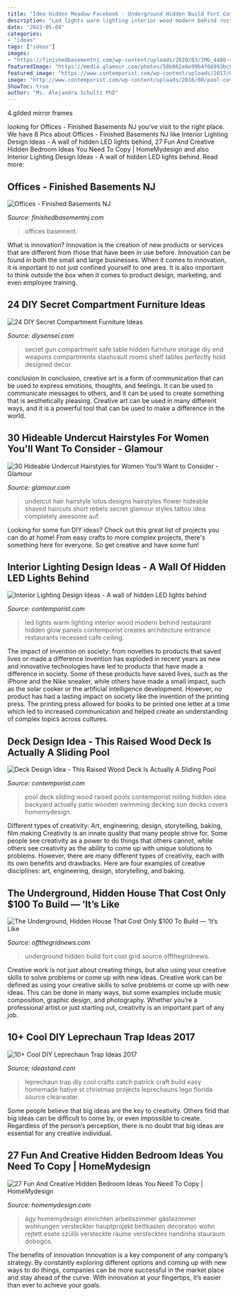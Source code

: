 ```yaml
---
title: "Idea Hidden Meadow Facebook - Underground Hidden Build Fort Cost Grid Source Offthegridnews"
description: "Led lights warm lighting interior wood modern behind restaurant hidden glow panels contemporist creates architecture entrance restaurants recessed cafe ceiling"
date: "2023-05-04"
categories:
- "ideas"
tags: ["ideas"]
images:
- "https://finishedbasementnj.com/wp-content/uploads/2020/03/IMG_4480-scaled.jpg"
featuredImage: "https://media.glamour.com/photos/58b862e6e99b4f66993bc052/master/w_1600/undercut-hairstyle-ideas-thedensalon-lotus.jpg"
featured_image: "https://www.contemporist.com/wp-content/uploads/2017/02/recessed-led-lights-restaurant-140217-1108-04-800x913.jpg"
image: "http://www.contemporist.com/wp-content/uploads/2016/08/pool-cover_010816_04-800x1210.jpg"
ShowToc: true
author: "Ms. Alejandra Schultz PhD"
---
```



4.gilded mirror frames

	

		
looking for Offices - Finished Basements NJ you've visit to the right place. We have 8 Pics about Offices - Finished Basements NJ like Interior Lighting Design Ideas - A wall of hidden LED lights behind, 27 Fun And Creative Hidden Bedroom Ideas You Need To Copy | HomeMydesign and also Interior Lighting Design Ideas - A wall of hidden LED lights behind. Read more:
		
    
## Offices - Finished Basements NJ

<img loading=lazy src="https://finishedbasementnj.com/wp-content/uploads/2020/03/IMG_4480-scaled.jpg" onerror="this.onerror=null;this.src='https://tse1.mm.bing.net/th?id=OIP.nadzQWFm29z82S8YFUzVlwHaJ4&amp;pid=15.1';" alt="Offices - Finished Basements NJ">

_Source: finishedbasementnj.com_

>offices basement. 

	

What is innovation?
Innovation is the creation of new products or services that are different from those that have been in use before. Innovation can be found in both the small and large businesses. When it comes to innovation, it is important to not just confined yourself to one area. It is also important to think outside the box when it comes to product design, marketing, and even employee training.

    
## 24 DIY Secret Compartment Furniture Ideas

<img loading=lazy src="https://diysensei.com/wp-content/uploads/2018/11/6-diy-secret-compartment-furniture.jpeg" onerror="this.onerror=null;this.src='https://tse3.mm.bing.net/th?id=OIP.-eKAT9oRzvBuWBH3xfRQrgHaLH&amp;pid=15.1';" alt="24 DIY Secret Compartment Furniture Ideas">

_Source: diysensei.com_

>secret gun compartment safe table hidden furniture storage diy end weapons compartments stashvault rooms shelf tables perfectly hold designed decor. 

	

conclusion
In conclusion, creative art is a form of communication that can be used to express emotions, thoughts, and feelings. It can be used to communicate messages to others, and it can be used to create something that is aesthetically pleasing. Creative art can be used in many different ways, and it is a powerful tool that can be used to make a difference in the world.

    
## 30 Hideable Undercut Hairstyles For Women You&#039;ll Want To Consider - Glamour

<img loading=lazy src="https://media.glamour.com/photos/58b862e6e99b4f66993bc052/master/w_1600/undercut-hairstyle-ideas-thedensalon-lotus.jpg" onerror="this.onerror=null;this.src='https://tse4.mm.bing.net/th?id=OIP.Rvb2w39EzBF8J1FR9WRMFgHaJQ&amp;pid=15.1';" alt="30 Hideable Undercut Hairstyles for Women You&#039;ll Want to Consider - Glamour">

_Source: glamour.com_

>undercut hair hairstyle lotus designs hairstyles flower hideable shaved haircuts short rebels secret glamour styles tattoo idea completely awesome auf. 

	

Looking for some fun DIY ideas? Check out this great list of projects you can do at home! From easy crafts to more complex projects, there's something here for everyone. So get creative and have some fun!

    
## Interior Lighting Design Ideas - A Wall Of Hidden LED Lights Behind

<img loading=lazy src="https://www.contemporist.com/wp-content/uploads/2017/02/recessed-led-lights-restaurant-140217-1108-04-800x913.jpg" onerror="this.onerror=null;this.src='https://tse1.mm.bing.net/th?id=OIP.qXsXHotD0AFaXwpUFV-fcgHaIc&amp;pid=15.1';" alt="Interior Lighting Design Ideas - A wall of hidden LED lights behind">

_Source: contemporist.com_

>led lights warm lighting interior wood modern behind restaurant hidden glow panels contemporist creates architecture entrance restaurants recessed cafe ceiling. 

	

The impact of invention on society: from novelties to products that saved lives or made a difference
Invention has exploded in recent years as new and innovative technologies have led to products that have made a difference in society. Some of these products have saved lives, such as the iPhone and the Nike sneaker, while others have made a small impact, such as the solar cooker or the artificial intelligence development. However, no product has had a lasting impact on society like the invention of the printing press. The printing press allowed for books to be printed one letter at a time which led to increased communication and helped create an understanding of complex topics across cultures.

    
## Deck Design Idea - This Raised Wood Deck Is Actually A Sliding Pool

<img loading=lazy src="http://www.contemporist.com/wp-content/uploads/2016/08/pool-cover_010816_04-800x1210.jpg" onerror="this.onerror=null;this.src='https://tse3.mm.bing.net/th?id=OIP.4DnYiY0L2eMwyHB8aFJpFwHaLM&amp;pid=15.1';" alt="Deck Design Idea - This Raised Wood Deck Is Actually A Sliding Pool">

_Source: contemporist.com_

>pool deck sliding wood raised pools contemporist rolling hidden idea backyard actually patio wooden swimming decking sun decks covers homemydesign. 

	

Different types of creativity: Art, engineering, design, storytelling, baking, film making
Creativity is an innate quality that many people strive for. Some people see creativity as a power to do things that others cannot, while others see creativity as the ability to come up with unique solutions to problems. However, there are many different types of creativity, each with its own benefits and drawbacks. Here are four examples of creative disciplines: art, engineering, design, storytelling, and baking.

    
## The Underground, Hidden House That Cost Only $100 To Build — ‘It’s Like

<img loading=lazy src="http://www.offthegridnews.com/wp-content/uploads/2016/09/underground-home-youtube.jpg" onerror="this.onerror=null;this.src='https://tse2.mm.bing.net/th?id=OIP.WqYoMhlK0qkG2T8zMj16BwHaEQ&amp;pid=15.1';" alt="The Underground, Hidden House That Cost Only $100 To Build — ‘It’s Like">

_Source: offthegridnews.com_

>underground hidden build fort cost grid source offthegridnews. 

	

Creative work is not just about creating things, but also using your creative skills to solve problems or come up with new ideas.
Creative work can be defined as using your creative skills to solve problems or come up with new ideas. This can be done in many ways, but some examples include music composition, graphic design, and photography. Whether you’re a professional artist or just starting out, creativity is an important part of any job.

    
## 10+ Cool DIY Leprechaun Trap Ideas 2017

<img loading=lazy src="https://ideastand.com/wp-content/uploads/2014/06/leprechaun-trap-ideas/11-leprechaun-trap-ideas.jpg" onerror="this.onerror=null;this.src='https://tse1.mm.bing.net/th?id=OIP.3JO5kcPcS9iL2H4T1Aj_ngHaJ4&amp;pid=15.1';" alt="10+ Cool DIY Leprechaun Trap Ideas 2017">

_Source: ideastand.com_

>leprechaun trap diy cool crafts catch patrick craft build easy homemade hative st christmas projects leprechauns lego florida source clearwater. 

	

Some people believe that big ideas are the key to creativity. Others find that big ideas can be difficult to come by, or even impossible to create. Regardless of the person’s perception, there is no doubt that big ideas are essential for any creative individual.

    
## 27 Fun And Creative Hidden Bedroom Ideas You Need To Copy | HomeMydesign

<img loading=lazy src="http://homemydesign.com/wp-content/uploads/2019/11/under-floor-hide-bedroom-ideas-in-living-room.jpg" onerror="this.onerror=null;this.src='https://tse1.mm.bing.net/th?id=OIP.41VIoeVncbMiVVQ9fzHt7gHaKO&amp;pid=15.1';" alt="27 Fun And Creative Hidden Bedroom Ideas You Need To Copy | HomeMydesign">

_Source: homemydesign.com_

>ágy homemydesign einrichten arbeitszimmer gästezimmer wohnungen versteckter hauptprojekt bettkasten decoratoo wohn rejtett esete szülői versteckte räume verstecktes nandinha stauraum dobogós. 

	

The benefits of innovation
Innovation is a key component of any company’s strategy. By constantly exploring different options and coming up with new ways to do things, companies can be more successful in the market place and stay ahead of the curve. With innovation at your fingertips, it’s easier than ever to achieve your goals.

